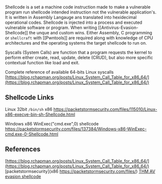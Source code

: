 Shellcode is a set a machine code instruction made to make a vulnerable program run shellcode intended instruction not the vulnerable application's. It is written in Assembly Langauge ans translated into hexidecimal operational codes. Shellcode is injected into a process and executed vulnerable software or program. When writing [[Antivirus-Evasion-Shellcode]] the unque and custom wins. Either Assembly, C programming or `shellcraft` with [[Pwntools]] are required along with knowledge of CPU architectures and the operating systems the target shellcode to run on.


Syscalls (System Calls) are function that a program requests the kernel to perform either create, read, update, delete (CRUD), but also more specific contextual function like load and exit. 

Complete reference of available 64-bits Linux syscalls [https://blog.rchapman.org/posts/Linux_System_Call_Table_for_x86_64/](https://blog.rchapman.org/posts/Linux_System_Call_Table_for_x86_64/)


## Shellcode Links

Linux 32bit `/bin/sh` x86 https://packetstormsecurity.com/files/115010/Linux-x86-execve-bin-sh-Shellcode.html

Windows x86 WinExec("cmd.exe",0) shellcode https://packetstormsecurity.com/files/137384/Windows-x86-WinExec-cmd.exe-0-Shellcode.html


## References

[https://blog.rchapman.org/posts/Linux_System_Call_Table_for_x86_64/](https://blog.rchapman.org/posts/Linux_System_Call_Table_for_x86_64/)
[packetstormsecurity](x86 https://packetstormsecurity.com/files/)
[THM AV evasion shellcode](https://tryhackme.com/room/avevasionshellcode)